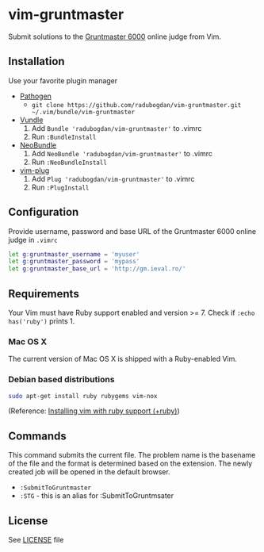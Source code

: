 vim-gruntmaster
===============

Submit solutions to the [Gruntmaster 6000](http://gm.ieval.ro/) online judge from Vim.

Installation
------------

Use your favorite plugin manager

- [Pathogen](https://github.com/tpope/vim-pathogen)
  - `git clone https://github.com/radubogdan/vim-gruntmaster.git ~/.vim/bundle/vim-gruntmaster`
- [Vundle](https://github.com/gmarik/vundle)
  1. Add `Bundle 'radubogdan/vim-gruntmaster'` to .vimrc
  2. Run `:BundleInstall`
- [NeoBundle](https://github.com/Shougo/neobundle.vim)
  1. Add `NeoBundle 'radubogdan/vim-gruntmaster'` to .vimrc
  2. Run `:NeoBundleInstall`
- [vim-plug](https://github.com/radubogdan/vim-plug)
  1. Add `Plug 'radubogdan/vim-gruntmaster'` to .vimrc
  2. Run `:PlugInstall`

Configuration
------------

Provide username, password and base URL of the Gruntmaster 6000 online judge in `.vimrc`

```sh
let g:gruntmaster_username = 'myuser'
let g:gruntmaster_password = 'mypass'
let g:gruntmaster_base_url = 'http://gm.ieval.ro/'

```

Requirements
------------

Your Vim must have Ruby support enabled and version >= 7. Check if `:echo has('ruby')` prints 1.

### Mac OS X

The current version of Mac OS X is shipped with a Ruby-enabled Vim.

### Debian based distributions

```sh
sudo apt-get install ruby rubygems vim-nox
```

(Reference: [Installing vim with ruby support (+ruby)](http://stackoverflow.com/questions/3794895/installing-vim-with-ruby-support-ruby))

Commands
--------

This command submits the current file. The problem name is the basename of the file and the format is determined based on the extension. 
The newly created job will be opened in the default browser.

- `:SubmitToGruntmaster`
- `:STG` - this is an alias for :SubmitToGruntmsater

License
------
See [LICENSE](http://github.com/radubogdan/vim-gruntmaster/License) file
